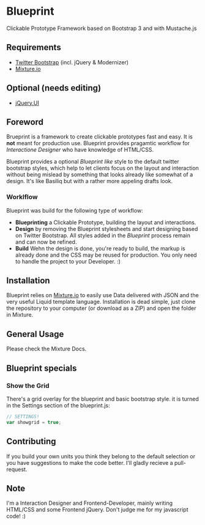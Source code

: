 # Blueprint

Clickable Prototype Framework based on Bootstrap 3 and with Mustache.js

## Requirements
* [Twitter Bootstrap][1] (incl. jQuery & Modernizer)
* [Mixture.io][2]

## Optional (needs editing)
* [jQuery.UI][3]


## Foreword
Brueprint is a framework to create clickable prototypes fast and easy. It is **not** meant for production use. Blueprint provides pragamtic workflow for _Interactione Designer_ who have knowledge of HTML/CSS.

Blueprint provides a optional _Blueprint like_ style to the default twitter bootstrap styles, which help to let clients focus on the layout and interaction without being mislead by something that looks already like somewhat of a design. It's like Basiliq but with a rather more appeling drafts look.

### Worklflow
Blueprint was build for the following type of workflow:
* **Blueprinting** a Clickable Prototype, building the layout and interactions.
* **Design** by removing the Blueprint stylesheets and start designing based on Twitter Bootstrap. All styles added in the _Blueprint_ process remain and can now be refined.
* **Build** Wehn the design is done, you're ready to build, the markup is already done and the CSS may be reused for production. You only need to handle the project to your Developer. :)

## Installation
Blueprint relies on [Mixture.io][2] to easily use Data delivered with JSON and the very useful Liquid template language.
Installation is dead simple, just clone the repository to your computer (or download as a ZIP) and open the folder in Mixture.


## General Usage
Please check the Mixture Docs. 

## Blueprint specials

### Show the Grid
There's a grid overlay for the blueprint and basic bootstrap style. it is turned in the Settings section of the blueprint.js:
```javascript
// SETTINGS!
var showgrid = true;
```

## Contributing
If you build your own units you think they belong to the default selection or you have suggestions to make the code better. I'll gladly recieve a pull-request.

## Note
I'm a Interaction Designer and Frontend-Developer, mainly writing HTML/CSS and some Frontend jQuery. Don't judge me for my javascript code! :)




[1]: http://getbootstrap.com/
[2]: http://mixture.io/
[3]: https://jqueryui.com/
[4]: http://yeoman.io 

